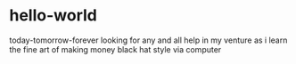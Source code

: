 # hello-world
today-tomorrow-forever
looking for any and all help in my venture as i learn the fine art of making money black hat style via computer
